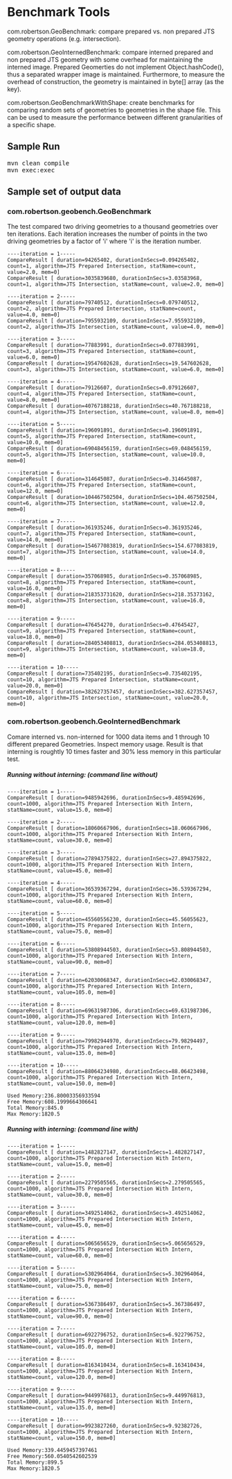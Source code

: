 # Benchmark Tools

com.robertson.GeoBenchmark:  compare prepared vs. non prepared JTS geometry operations (e.g. intersection).  

com.robertson.GeoInternedBenchmark: compare interned prepared and non prepared JTS geometry with some overhead for maintaining the interned image.
Prepared Geomerties do not implement Object.hashCode(), thus a separated wrapper image is maintained. Furthermore, to measure the overhead of construction,
the geometry is maintained in byte[] array (as the key).

com.robertson.GeoBenchmarkWithShape: create benchmarks for comparing random sets of geometries to geometries in the shape file.  This can be used to measure
the performance between different granularities of a specific shape.



## Sample Run
<pre>
mvn clean compile
mvn exec:exec
</pre>



## Sample set of output data


### com.robertson.geobench.GeoBenchmark


The test compared two driving geometries to a thousand geometries over ten iterations.  Each iteration increases the number of points in the two driving geometries
by a factor of 'i' where 'i' is the iteration number.  

```
----iteration = 1-----
CompareResult [ duration=94265402, durationInSecs=0.094265402, count=1, algorithm=JTS Prepared Intersection, statName=count, value=2.0, mem=0]
CompareResult [ duration=3035839680, durationInSecs=3.03583968, count=1, algorithm=JTS Intersection, statName=count, value=2.0, mem=0]

----iteration = 2-----
CompareResult [ duration=79740512, durationInSecs=0.079740512, count=2, algorithm=JTS Prepared Intersection, statName=count, value=4.0, mem=0]
CompareResult [ duration=7955932109, durationInSecs=7.955932109, count=2, algorithm=JTS Intersection, statName=count, value=4.0, mem=0]

----iteration = 3-----
CompareResult [ duration=77883991, durationInSecs=0.077883991, count=3, algorithm=JTS Prepared Intersection, statName=count, value=6.0, mem=0]
CompareResult [ duration=19547602628, durationInSecs=19.547602628, count=3, algorithm=JTS Intersection, statName=count, value=6.0, mem=0]

----iteration = 4-----
CompareResult [ duration=79126607, durationInSecs=0.079126607, count=4, algorithm=JTS Prepared Intersection, statName=count, value=8.0, mem=0]
CompareResult [ duration=40767188218, durationInSecs=40.767188218, count=4, algorithm=JTS Intersection, statName=count, value=8.0, mem=0]

----iteration = 5-----
CompareResult [ duration=196091891, durationInSecs=0.196091891, count=5, algorithm=JTS Prepared Intersection, statName=count, value=10.0, mem=0]
CompareResult [ duration=69048456159, durationInSecs=69.048456159, count=5, algorithm=JTS Intersection, statName=count, value=10.0, mem=0]

----iteration = 6-----
CompareResult [ duration=314645087, durationInSecs=0.314645087, count=6, algorithm=JTS Prepared Intersection, statName=count, value=12.0, mem=0]
CompareResult [ duration=104467502504, durationInSecs=104.467502504, count=6, algorithm=JTS Intersection, statName=count, value=12.0, mem=0]

----iteration = 7-----
CompareResult [ duration=361935246, durationInSecs=0.361935246, count=7, algorithm=JTS Prepared Intersection, statName=count, value=14.0, mem=0]
CompareResult [ duration=154677083819, durationInSecs=154.677083819, count=7, algorithm=JTS Intersection, statName=count, value=14.0, mem=0]

----iteration = 8-----
CompareResult [ duration=357068985, durationInSecs=0.357068985, count=8, algorithm=JTS Prepared Intersection, statName=count, value=16.0, mem=0]
CompareResult [ duration=218353731620, durationInSecs=218.35373162, count=8, algorithm=JTS Intersection, statName=count, value=16.0, mem=0]

----iteration = 9-----
CompareResult [ duration=476454270, durationInSecs=0.47645427, count=9, algorithm=JTS Prepared Intersection, statName=count, value=18.0, mem=0]
CompareResult [ duration=284053408813, durationInSecs=284.053408813, count=9, algorithm=JTS Intersection, statName=count, value=18.0, mem=0]

----iteration = 10-----
CompareResult [ duration=735402195, durationInSecs=0.735402195, count=10, algorithm=JTS Prepared Intersection, statName=count, value=20.0, mem=0]
CompareResult [ duration=382627357457, durationInSecs=382.627357457, count=10, algorithm=JTS Intersection, statName=count, value=20.0, mem=0]
```

### com.robertson.geobench.GeoInternedBenchmark

Comare interned vs. non-interned for 1000 data items and 1 through 10 different prepared Geometries.  Inspect memory usage.
Result is that interning is roughtly 10 times faster and 30% less memory in this particular test.

##### Running without interning: (command line without)
```
----iteration = 1-----
CompareResult [ duration=9485942696, durationInSecs=9.485942696, count=1000, algorithm=JTS Prepared Intersection With Intern, statName=count, value=15.0, mem=0]

----iteration = 2-----
CompareResult [ duration=18060667906, durationInSecs=18.060667906, count=1000, algorithm=JTS Prepared Intersection With Intern, statName=count, value=30.0, mem=0]

----iteration = 3-----
CompareResult [ duration=27894375822, durationInSecs=27.894375822, count=1000, algorithm=JTS Prepared Intersection With Intern, statName=count, value=45.0, mem=0]

----iteration = 4-----
CompareResult [ duration=36539367294, durationInSecs=36.539367294, count=1000, algorithm=JTS Prepared Intersection With Intern, statName=count, value=60.0, mem=0]

----iteration = 5-----
CompareResult [ duration=45560556230, durationInSecs=45.56055623, count=1000, algorithm=JTS Prepared Intersection With Intern, statName=count, value=75.0, mem=0]

----iteration = 6-----
CompareResult [ duration=53808944503, durationInSecs=53.808944503, count=1000, algorithm=JTS Prepared Intersection With Intern, statName=count, value=90.0, mem=0]

----iteration = 7-----
CompareResult [ duration=62030068347, durationInSecs=62.030068347, count=1000, algorithm=JTS Prepared Intersection With Intern, statName=count, value=105.0, mem=0]

----iteration = 8-----
CompareResult [ duration=69631987306, durationInSecs=69.631987306, count=1000, algorithm=JTS Prepared Intersection With Intern, statName=count, value=120.0, mem=0]

----iteration = 9-----
CompareResult [ duration=79982944970, durationInSecs=79.98294497, count=1000, algorithm=JTS Prepared Intersection With Intern, statName=count, value=135.0, mem=0]

----iteration = 10-----
CompareResult [ duration=88064234980, durationInSecs=88.06423498, count=1000, algorithm=JTS Prepared Intersection With Intern, statName=count, value=150.0, mem=0]

Used Memory:236.80003356933594
Free Memory:608.1999664306641
Total Memory:845.0
Max Memory:1820.5
```

##### Running with interning: (command line with)
```
----iteration = 1-----
CompareResult [ duration=1482827147, durationInSecs=1.482827147, count=1000, algorithm=JTS Prepared Intersection With Intern, statName=count, value=15.0, mem=0]

----iteration = 2-----
CompareResult [ duration=2279505565, durationInSecs=2.279505565, count=1000, algorithm=JTS Prepared Intersection With Intern, statName=count, value=30.0, mem=0]

----iteration = 3-----
CompareResult [ duration=3492514062, durationInSecs=3.492514062, count=1000, algorithm=JTS Prepared Intersection With Intern, statName=count, value=45.0, mem=0]

----iteration = 4-----
CompareResult [ duration=5065656529, durationInSecs=5.065656529, count=1000, algorithm=JTS Prepared Intersection With Intern, statName=count, value=60.0, mem=0]

----iteration = 5-----
CompareResult [ duration=5302964064, durationInSecs=5.302964064, count=1000, algorithm=JTS Prepared Intersection With Intern, statName=count, value=75.0, mem=0]

----iteration = 6-----
CompareResult [ duration=5367386497, durationInSecs=5.367386497, count=1000, algorithm=JTS Prepared Intersection With Intern, statName=count, value=90.0, mem=0]

----iteration = 7-----
CompareResult [ duration=6922796752, durationInSecs=6.922796752, count=1000, algorithm=JTS Prepared Intersection With Intern, statName=count, value=105.0, mem=0]

----iteration = 8-----
CompareResult [ duration=8163410434, durationInSecs=8.163410434, count=1000, algorithm=JTS Prepared Intersection With Intern, statName=count, value=120.0, mem=0]

----iteration = 9-----
CompareResult [ duration=9449976813, durationInSecs=9.449976813, count=1000, algorithm=JTS Prepared Intersection With Intern, statName=count, value=135.0, mem=0]

----iteration = 10-----
CompareResult [ duration=9923827260, durationInSecs=9.92382726, count=1000, algorithm=JTS Prepared Intersection With Intern, statName=count, value=150.0, mem=0]

Used Memory:339.4459457397461
Free Memory:560.0540542602539
Total Memory:899.5
Max Memory:1820.5
```